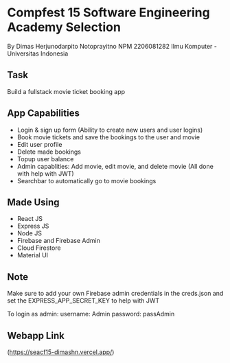 # Compfest 15 Software Engineering Academy Selection
By Dimas Herjunodarpito Notoprayitno 
NPM 2206081282
Ilmu Komputer - Universitas Indonesia


## Task
Build a fullstack movie ticket booking app


## App Capabilities
- Login & sign up form (Ability to create new users and user logins)
- Book movie tickets and save the bookings to the user and movie
- Edit user profile
- Delete made bookings
- Topup user balance
- Admin capablities: Add movie, edit movie, and delete movie (All done with help with JWT)
- Searchbar to automatically go to movie bookings


## Made Using
- React JS
- Express JS
- Node JS
- Firebase and Firebase Admin
- Cloud Firestore
- Material UI


## Note
Make sure to add your own Firebase admin credentials in the creds.json and set the EXPRESS_APP_SECRET_KEY to help with JWT

To login as admin:
username: Admin
password: passAdmin


## Webapp Link
(https://seacf15-dimashn.vercel.app/)
